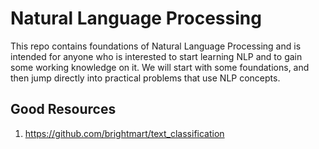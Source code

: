 # Natural Language Processing

This repo contains foundations of Natural Language Processing and is intended for anyone who is interested to start learning NLP and to gain some working knowledge on it.
We will start with some foundations, and then jump directly into practical problems that use NLP concepts.


## Good Resources

1) https://github.com/brightmart/text_classification
